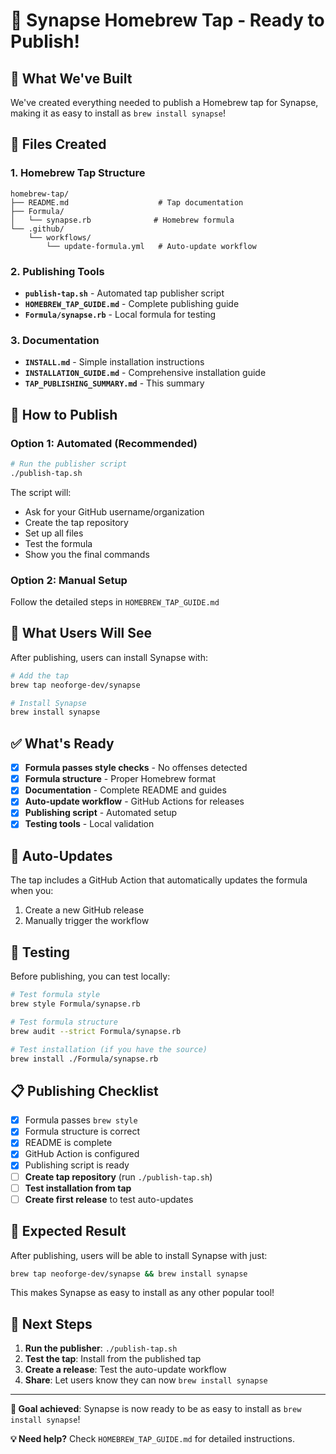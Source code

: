 # 🎉 Synapse Homebrew Tap - Ready to Publish!

## 🎯 What We've Built

We've created everything needed to publish a Homebrew tap for Synapse, making it as easy to install as `brew install synapse`!

## 📁 Files Created

### **1. Homebrew Tap Structure**
```
homebrew-tap/
├── README.md                    # Tap documentation
├── Formula/
│   └── synapse.rb              # Homebrew formula
└── .github/
    └── workflows/
        └── update-formula.yml   # Auto-update workflow
```

### **2. Publishing Tools**
- **`publish-tap.sh`** - Automated tap publisher script
- **`HOMEBREW_TAP_GUIDE.md`** - Complete publishing guide
- **`Formula/synapse.rb`** - Local formula for testing

### **3. Documentation**
- **`INSTALL.md`** - Simple installation instructions
- **`INSTALLATION_GUIDE.md`** - Comprehensive installation guide
- **`TAP_PUBLISHING_SUMMARY.md`** - This summary

## 🚀 How to Publish

### **Option 1: Automated (Recommended)**
```bash
# Run the publisher script
./publish-tap.sh
```

The script will:
- Ask for your GitHub username/organization
- Create the tap repository
- Set up all files
- Test the formula
- Show you the final commands

### **Option 2: Manual Setup**
Follow the detailed steps in `HOMEBREW_TAP_GUIDE.md`

## 🎯 What Users Will See

After publishing, users can install Synapse with:

```bash
# Add the tap
brew tap neoforge-dev/synapse

# Install Synapse
brew install synapse
```

## ✅ What's Ready

- [x] **Formula passes style checks** - No offenses detected
- [x] **Formula structure** - Proper Homebrew format
- [x] **Documentation** - Complete README and guides
- [x] **Auto-update workflow** - GitHub Actions for releases
- [x] **Publishing script** - Automated setup
- [x] **Testing tools** - Local validation

## 🔄 Auto-Updates

The tap includes a GitHub Action that automatically updates the formula when you:
1. Create a new GitHub release
2. Manually trigger the workflow

## 🧪 Testing

Before publishing, you can test locally:
```bash
# Test formula style
brew style Formula/synapse.rb

# Test formula structure
brew audit --strict Formula/synapse.rb

# Test installation (if you have the source)
brew install ./Formula/synapse.rb
```

## 📋 Publishing Checklist

- [x] Formula passes `brew style`
- [x] Formula structure is correct
- [x] README is complete
- [x] GitHub Action is configured
- [x] Publishing script is ready
- [ ] **Create tap repository** (run `./publish-tap.sh`)
- [ ] **Test installation from tap**
- [ ] **Create first release** to test auto-updates

## 🎉 Expected Result

After publishing, users will be able to install Synapse with just:
```bash
brew tap neoforge-dev/synapse && brew install synapse
```

This makes Synapse as easy to install as any other popular tool!

## 🚀 Next Steps

1. **Run the publisher**: `./publish-tap.sh`
2. **Test the tap**: Install from the published tap
3. **Create a release**: Test the auto-update workflow
4. **Share**: Let users know they can now `brew install synapse`

---

**🎯 Goal achieved**: Synapse is now ready to be as easy to install as `brew install synapse`!

**💡 Need help?** Check `HOMEBREW_TAP_GUIDE.md` for detailed instructions.
